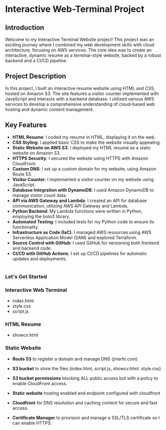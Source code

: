 
# Interactive Web-Terminal Project

## Introduction

Welcome to my Interactive Terminal Website project! This project was an exciting journey where I combined my web development skills with cloud architecture, focusing on AWS services. The core idea was to create an interactive, dynamic resume as a terminal-style website, backed by a robust backend and a CI/CD pipeline.

## Project Description

In this project, I built an interactive resume website using HTML and CSS, hosted on Amazon S3. The site features a visitor counter implemented with JavaScript and interacts with a backend database. I utilized various AWS services to develop a comprehensive understanding of cloud-based web hosting and dynamic content management.

## Key Features

- **HTML Resume**: I coded my resume in HTML, displaying it on the web.
- **CSS Styling**: I applied basic CSS to make the website visually appealing.
- **Static Website on AWS S3**: I deployed my HTML resume as a static website on Amazon S3.
- **HTTPS Security**: I secured the website using HTTPS with Amazon CloudFront.
- **Custom DNS**: I set up a custom domain for my website, using Amazon Route 53.
- **Visitor Counter**: I implemented a visitor counter on my website using JavaScript.
- **Database Integration with DynamoDB**: I used Amazon DynamoDB to manage visitor count data.
- **API via AWS Gateway and Lambda**: I created an API for database communication, utilizing AWS API Gateway and Lambda.
- **Python Backend**: My Lambda functions were written in Python, employing the boto3 library.
- **Automated Testing**: I included tests for my Python code to ensure its functionality.
- **Infrastructure as Code (IaC)**: I managed AWS resources using AWS Serverless Application Model (SAM) and explored Terraform.
- **Source Control with GitHub**: I used GitHub for versioning both frontend and backend code.
- **CI/CD with GitHub Actions**: I set up CI/CD pipelines for automatic updates and deployments.


#
### Let's Get Started

### Interactive Web Terminal
- index.html
- style.css
- script.js

### HTML Resume
- showcv.html

### Static Website
- **Route 53** to register a domain and manage DNS (jmerhi.com)

- **S3 bucket** to store the files (index.html, script.js, showcv.html. style.css) 

- **S3 bucket permissions** blocking ALL public access but with a policy to enable CloudFront access. 

- **Static website** hosting enabled and endpoint configured with cloudfront 

- **Cloudfront** for DNS resolution and caching content for secure and fast access. 

- **Certificate Manager** to provision and manage a SSL/TLS certificate so I can enable HTTPS.